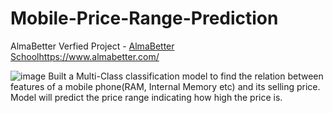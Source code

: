 # Mobile-Price-Range-Prediction
AlmaBetter Verfied Project - [AlmaBetter School](https://www.almabetter.com/)https://www.almabetter.com/ 

![image](https://github.com/Rushishete20/Mobile-Price-Range-Prediction/assets/139244240/bc204e23-2762-48de-aa75-622f21c4a15e)
Built a Multi-Class classification model to find the relation between features of a mobile phone(RAM, Internal Memory etc) and its selling price. Model will predict the price range indicating how high the price is.
